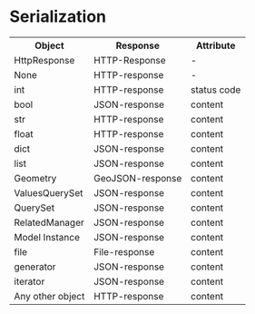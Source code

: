 # Serialization

<table border="0">
    <tr>
        <th>Object</th>
        <th>Response</th>
        <th>Attribute</th>
    </tr>
    <tr>
        <td>HttpResponse</td>
        <td>HTTP-Response</td>
        <td> - </td>
    </tr>
    <tr>
        <td>None</td>
        <td>HTTP-response</td>
        <td> - </td>
    </tr>
    <tr>
        <td>int</td>
        <td>HTTP-response</td>
        <td>status code</td>
    </tr>
    <tr>
        <td>bool</td>
        <td>JSON-response</td>
        <td>content</td>
    </tr>
    <tr>
        <td>str</td>
        <td>HTTP-response</td>
        <td>content</td>
    </tr>
    <tr>
        <td>float</td>
        <td>HTTP-response</td>
        <td>content</td>
    </tr>
    <tr>
        <td>dict</td>
        <td>JSON-response</td>
        <td>content</td>
    </tr>
    <tr>
        <td>list</td>
        <td>JSON-response</td>
        <td>content</td>
    </tr>
    <tr>
        <td>Geometry</td>
        <td>GeoJSON-response</td>
        <td>content</td>
    </tr>
    <tr>
        <td>ValuesQuerySet</td>
        <td>JSON-response</td>
        <td>content</td>
    </tr>
    <tr>
        <td>QuerySet</td>
        <td>JSON-response</td>
        <td>content</td>
    </tr>
    <tr>
        <td>RelatedManager</td>
        <td>JSON-response</td>
        <td>content</td>
    </tr>
    <tr>
        <td>Model Instance</td>
        <td>JSON-response</td>
        <td>content</td>
    </tr>
    <tr>
        <td>file</td>
        <td>File-response</td>
        <td>content</td>
    </tr>
    <tr>
        <td>generator</td>
        <td>JSON-response</td>
        <td>content</td>
    </tr>
    <tr>
        <td>iterator</td>
        <td>JSON-response</td>
        <td>content</td>
    </tr>
    <tr>
        <td>Any other object</td>
        <td>HTTP-response</td>
        <td>content</td>
    </tr>
</table>
